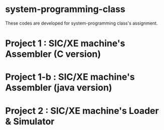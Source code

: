 # system-programming-class

These codes are developed for system-programming class's assignment.

# Project 1 : SIC/XE machine's Assembler (C version)
# Project 1-b : SIC/XE machine's Assembler (java version)
# Project 2 : SIC/XE machine's Loader & Simulator
